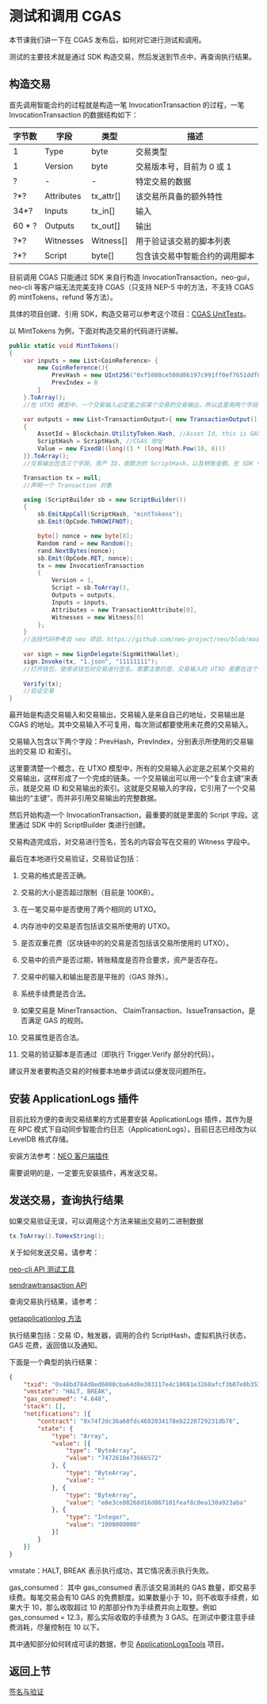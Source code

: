 # 测试和调用 CGAS

本节课我们讲一下在 CGAS 发布后，如何对它进行测试和调用。

测试的主要技术就是通过 SDK 构造交易，然后发送到节点中，再查询执行结果。

## 构造交易

首先调用智能合约的过程就是构造一笔 InvocationTransaction 的过程，一笔 InvocationTransaction 的数据结构如下：

| 字节数 | 字段       | 类型      | 描述                           |
| ------ | ---------- | --------- | ------------------------------ |
| 1      | Type       | byte      | 交易类型                       |
| 1      | Version    | byte      | 交易版本号，目前为 0 或 1      |
| ?      | -          | -         | 特定交易的数据                 |
| ?*?    | Attributes | tx_attr[] | 该交易所具备的额外特性         |
| 34*?   | Inputs     | tx_in[]   | 输入                           |
| 60 * ? | Outputs    | tx_out[]  | 输出                           |
| ?*?    | Witnesses  | Witness[] | 用于验证该交易的脚本列表       |
| ?*?    | Script     | byte[]    | 包含该交易中智能合约的调用脚本 |

目前调用 CGAS 只能通过 SDK 来自行构造 InvocationTransaction，neo-gui，neo-cli 等客户端无法完美支持 CGAS（只支持 NEP-5 中的方法，不支持 CGAS 的 mintTokens，refund 等方法）。

具体的项目创建、引用 SDK，构造交易可以参考这个项目：[CGAS UnitTests](https://github.com/neo-ngd/CGAS-Contract/blob/master/UnitTests)。

以 MintTokens 为例，下面对构造交易的代码进行讲解。

```c#
public static void MintTokens()
{
    var inputs = new List<CoinReference> {
        new CoinReference(){
            PrevHash = new UInt256("0xf5088ce508d86197c991ff0ef7651ddf01f3e555f257039c972082250e899210".Remove(0, 2).HexToBytes().Reverse().ToArray()),
            PrevIndex = 0
        }
    }.ToArray();
    //在 UTXO 模型中，一个交易输入必定是之前某个交易的交易输出，所以这里用两个字段表示一个交易输入。一个是引用的是之前某个交易的 TxId，也就是 PrevHash，另外一个是引用的交易输出在交易中的索引，索引从 0 开始。在上面的例子中，引用了 0xf5088ce508d86197c991ff0ef7651ddf01f3e555f257039c972082250e899210 这个交易的第 0 号交易输出作为当前这个交易的交易输入。

    var outputs = new List<TransactionOutput>{ new TransactionOutput()
    {
        AssetId = Blockchain.UtilityToken.Hash, //Asset Id, this is GAS
        ScriptHash = ScriptHash, //CGAS 地址
        Value = new Fixed8((long)(1 * (long)Math.Pow(10, 8)))
    }}.ToArray();
    //交易输出包含三个字段，资产 ID，收款方的 ScriptHash，以及转账金额。在 SDK 中，转账金额的单位是聪，所以这里填写 1 亿，代表通常所说的 1。

    Transaction tx = null;
    //声明一个 Transaction 对象

    using (ScriptBuilder sb = new ScriptBuilder())
    {
        sb.EmitAppCall(ScriptHash, "mintTokens");
        sb.Emit(OpCode.THROWIFNOT);

        byte[] nonce = new byte[8];
        Random rand = new Random();
        rand.NextBytes(nonce);
        sb.Emit(OpCode.RET, nonce);
        tx = new InvocationTransaction
        {
            Version = 1,
            Script = sb.ToArray(),
            Outputs = outputs,
            Inputs = inputs,
            Attributes = new TransactionAttribute[0],
            Witnesses = new Witness[0]
        };
    }
    //这段代码参考自 neo 项目，https://github.com/neo-project/neo/blob/master/neo/Wallets/Wallet.cs#L282 照着写就好了
    
    var sign = new SignDelegate(SignWithWallet);
    sign.Invoke(tx, "1.json", "11111111");
    //打开钱包，使用该钱包对交易进行签名，需要注意的是，交易输入的 UTXO 是要在这个钱包里才可以，否则会签名失败
    
    Verify(tx);
    //验证交易
}
```

最开始是构造交易输入和交易输出，交易输入是来自自己的地址，交易输出是 CGAS 的地址。其中交易输入不可复用，每次测试都要使用未花费的交易输入。

交易输入包含以下两个字段：PrevHash，PrevIndex，分别表示所使用的交易输出的交易 ID 和索引。

这里要清楚一个概念，在 UTXO 模型中，所有的交易输入必定是之前某个交易的交易输出，这样形成了一个完成的链条。一个交易输出可以用一个“复合主键”来表示，就是交易 ID 和交易输出的索引。这就是交易输入的字段，它引用了一个交易输出的“主键”，而并非引用交易输出的完整数据。

然后开始构造一个 InvocationTransaction，最重要的就是里面的 Script 字段。这里通过 SDK 中的 ScriptBuilder 类进行创建。

交易构造完成后，对交易进行签名，签名的内容会写在交易的 Witness 字段中。

最后在本地进行交易验证，交易验证包括：

1. 交易的格式是否正确。

2. 交易的大小是否超过限制（目前是 100KB）。

3. 在一笔交易中是否使用了两个相同的 UTXO。

4. 内存池中的交易是否包括该交易所使用的 UTXO。

5. 是否双重花费（区块链中的的交易是否包括该交易所使用的 UTXO）。

6. 交易中的资产是否过期，转账精度是否符合要求，资产是否存在。

7. 交易中的输入和输出是否是平账的（GAS 除外）。

8. 系统手续费是否合法。

9. 如果交易是 MinerTransaction、 ClaimTransaction、IssueTransaction，是否满足 GAS 的规则。

10. 交易属性是否合法。

11. 交易的验证脚本是否通过（即执行 Trigger.Verify 部分的代码）。

建议开发者要构造交易的时候要本地单步调试以便发现问题所在。

## 安装 ApplicationLogs 插件

目前比较方便的查询交易结果的方式是要安装 ApplicationLogs 插件，其作为是在 RPC 模式下自动同步智能合约日志（ApplicationLogs），目前日志已经改为以 LevelDB 格式存储。

安装方法参考：[NEO 客户端插件](https://docs.neo.org/zh-cn/node/plugin.html)

需要说明的是，一定要先安装插件，再发送交易。

## 发送交易，查询执行结果

如果交易验证无误，可以调用这个方法来输出交易的二进制数据

```c#
tx.ToArray().ToHexString();
```

关于如何发送交易，请参考：

[neo-cli API 测试工具](https://docs.neo.org/zh-cn/node/cli/latest-version/api.html#%E6%B5%8B%E8%AF%95%E5%B7%A5%E5%85%B7)

[sendrawtransaction API](https://docs.neo.org/zh-cn/node/cli/latest-version/api/sendrawtransaction.html)

查询交易执行结果，请参考：

[getapplicationlog 方法](https://docs.neo.org/zh-cn/node/plugin.html#getapplicationlog-%E6%96%B9%E6%B3%95)

执行结果包括：交易 ID，触发器，调用的合约 ScriptHash，虚拟机执行状态，GAS 花费，返回值以及通知。

下面是一个典型的执行结果：

```json
{
	"txid": "0x48bd784d0ed6000cba64d0e303117e4c10081e3268afcf3b07e8b353a7594772",
	"vmstate": "HALT, BREAK",
	"gas_consumed": "4.648",
	"stack": [],
	"notifications": [{
		"contract": "0x74f2dc36a68fdc4682034178eb2220729231db76",
		"state": {
			"type": "Array",
			"value": [{
				"type": "ByteArray",
				"value": "7472616e73666572"
			}, {
				"type": "ByteArray",
				"value": ""
			}, {
				"type": "ByteArray",
				"value": "e8e3ce08268d16d867101feaf8c0ea130a923aba"
			}, {
				"type": "Integer",
				"value": "1000000000"
			}]
		}
	}]
}
```

vmstate：HALT, BREAK 表示执行成功，其它情况表示执行失败。

gas_consumed： 其中 gas_consumed 表示该交易消耗的 GAS 数量，即交易手续费。每笔交易会有10 
GAS 的免费额度。如果数量小于 10，则不收取手续费，如果大于 10，那么收取超过 10 的那部分作为手续费并向上取整。例如 gas_consumed = 12.3，那么实际收取的手续费为 3 GAS。在测试中要注意手续费消耗，尽量控制在 10 以下。

其中通知部分如何转成可读的数据，参见 [ApplicationLogsTools](https://github.com/chenzhitong/ApplicationLogsTools) 项目。

## 返回上节

[签名与验证](6_signature_and_verification.md)


